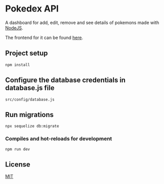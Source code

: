 # Pokedex API

A dashboard for add, edit, remove and see details of pokemons made with [NodeJS](https://nodejs.org/en/). 

The frontend for it can be found [here](https://github.com/luiz-ortega/pokemon_client).

## Project setup
```
npm install
```

## Configure the database credentials in database.js file
```
src/config/database.js
````

## Run migrations
```
npx sequelize db:migrate 
````

### Compiles and hot-reloads for development
```
npm run dev
```

## License
[MIT](https://choosealicense.com/licenses/mit/)


